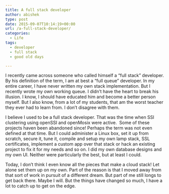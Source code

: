 ```yaml
---
title: A full stack developer
author: abishek
type: post
date: 2015-09-07T10:14:19+00:00
url: /a-full-stack-developer/
categories:
  - Life
tags:
  - developer
  - full stack
  - good old days

---
```

I recently came across someone who called himself a &#8220;full stack&#8221; developer. By his definition of the term, I am at best a &#8220;full queue&#8221; developer. In my entire career, I have never written my own stack implementation. But I recently wrote my own working queue. I didn&#8217;t have the heart to break his illusion. I know, I should have educated him and become a better person myself. But I also know, from a lot of my students, that am the worst teacher they ever had to learn from. I don&#8217;t disagree with them.

I believe I used to be a full stack developer. That was the time when SSI clustering using openSSI and openMosix were active.  Some of these projects haven been abandoned since! Perhaps the term was not even defined at that time. But I could administer a Linux box, set it up from scratch, secure it, tune it, compile and setup my own lamp stack, SSL certificates, implement a custom app over that stack or hack an existing project to fix it for my needs and so on. I did my own database designs and my own UI. Neither were particularly the best, but at least I could.

Today, I don&#8217;t think I even know all the pieces that make a cloud stack! Let alone set them up on my own. Part of the reason is that I moved away from that sort of work in pursuit of a different dream. But part of me still longs to get back there. Maybe I will. But the things have changed so much, I have a lot to catch up to get on the edge.